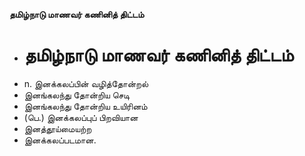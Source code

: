 **தமிழ்நாடு மாணவர் கணினித் திட்டம்**
- # தமிழ்நாடு மாணவர் கணினித் திட்டம்
- n. இனக்கலப்பின் வழித்தோன்றல்
- இனங்கலந்து தோன்றிய செடி
- இனங்கலந்து தோன்றிய உயிரினம்
- (பெ.) இனக்கலப்புப் பிறவியான
- இனத்தூய்மையற்ற
- இனக்கலப்படமான.

